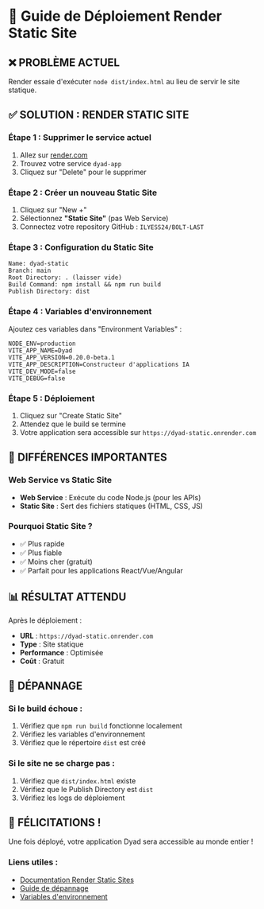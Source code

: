 # 🚀 Guide de Déploiement Render Static Site

## ❌ **PROBLÈME ACTUEL**

Render essaie d'exécuter `node dist/index.html` au lieu de servir le site statique.

## ✅ **SOLUTION : RENDER STATIC SITE**

### **Étape 1 : Supprimer le service actuel**
1. Allez sur [render.com](https://render.com)
2. Trouvez votre service `dyad-app`
3. Cliquez sur "Delete" pour le supprimer

### **Étape 2 : Créer un nouveau Static Site**
1. Cliquez sur "New +"
2. Sélectionnez **"Static Site"** (pas Web Service)
3. Connectez votre repository GitHub : `ILYESS24/BOLT-LAST`

### **Étape 3 : Configuration du Static Site**
```
Name: dyad-static
Branch: main
Root Directory: . (laisser vide)
Build Command: npm install && npm run build
Publish Directory: dist
```

### **Étape 4 : Variables d'environnement**
Ajoutez ces variables dans "Environment Variables" :
```
NODE_ENV=production
VITE_APP_NAME=Dyad
VITE_APP_VERSION=0.20.0-beta.1
VITE_APP_DESCRIPTION=Constructeur d'applications IA
VITE_DEV_MODE=false
VITE_DEBUG=false
```

### **Étape 5 : Déploiement**
1. Cliquez sur "Create Static Site"
2. Attendez que le build se termine
3. Votre application sera accessible sur `https://dyad-static.onrender.com`

## 🔧 **DIFFÉRENCES IMPORTANTES**

### **Web Service vs Static Site**
- **Web Service** : Exécute du code Node.js (pour les APIs)
- **Static Site** : Sert des fichiers statiques (HTML, CSS, JS)

### **Pourquoi Static Site ?**
- ✅ Plus rapide
- ✅ Plus fiable
- ✅ Moins cher (gratuit)
- ✅ Parfait pour les applications React/Vue/Angular

## 📊 **RÉSULTAT ATTENDU**

Après le déploiement :
- **URL** : `https://dyad-static.onrender.com`
- **Type** : Site statique
- **Performance** : Optimisée
- **Coût** : Gratuit

## 🐛 **DÉPANNAGE**

### **Si le build échoue :**
1. Vérifiez que `npm run build` fonctionne localement
2. Vérifiez les variables d'environnement
3. Vérifiez que le répertoire `dist` est créé

### **Si le site ne se charge pas :**
1. Vérifiez que `dist/index.html` existe
2. Vérifiez que le Publish Directory est `dist`
3. Vérifiez les logs de déploiement

## 🎉 **FÉLICITATIONS !**

Une fois déployé, votre application Dyad sera accessible au monde entier !

### **Liens utiles :**
- [Documentation Render Static Sites](https://render.com/docs/static-sites)
- [Guide de dépannage](https://render.com/docs/troubleshooting-deploys)
- [Variables d'environnement](https://render.com/docs/environment-variables)
